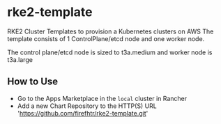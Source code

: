 # rke2-template

RKE2 Cluster Templates to provision a Kubernetes clusters on AWS
The template consists of 1 ControlPlane/etcd node and one worker node.  

The control plane/etcd node is sized to t3a.medium and worker node is t3a.large

## How to Use

* Go to the Apps Marketplace in the `local` cluster in Rancher
* Add a new Chart Repository to the HTTP(S) URL 'https://github.com/firefhtr/rke2-template.git'
